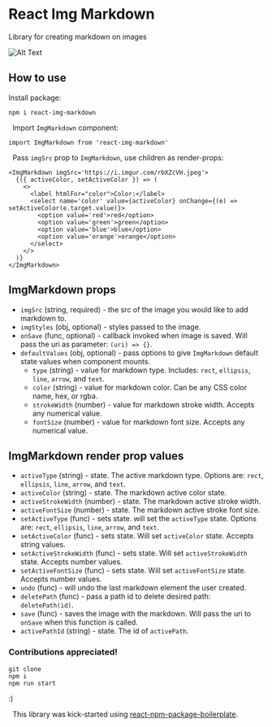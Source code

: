 # React Img Markdown

Library for creating markdown on images

![Alt Text](./img-markdown.gif)

## How to use

Install package:

```
npm i react-img-markdown
```

&nbsp;
Import `ImgMarkdown` component:

```
import ImgMarkdown from 'react-img-markdown'
```

&nbsp;
Pass `imgSrc` prop to `ImgMarkdown`, use children as render-props:

```
<ImgMarkdown imgSrc='https://i.imgur.com/rbXZcVH.jpeg'>
  {({ activeColor, setActiveColor }) => (
    <>
      <label htmlFor="color">Color:</label>
      <select name='color' value={activeColor} onChange={(e) => setActiveColor(e.target.value)}>
        <option value='red'>red</option>
        <option value='green'>green</option>
        <option value='blue'>blue</option>
        <option value='orange'>orange</option>
      </select>
    </>
  )}
</ImgMarkdown>
```

## ImgMarkdown props

- `imgSrc` (string, required) - the src of the image you would like to add markdown to.
- `imgStyles` (obj, optional) - styles passed to the image.
- `onSave` (func, optional) - callback invoked when image is saved. Will pass the uri as parameter: `(uri) => {}`.
- `defaultValues` (obj, optional) - pass options to give `ImgMarkdown` default state values when component mounts.
  - `type` (string) - value for markdown type. Includes: `rect`, `ellipsis`, `line`, `arrow`, and `text`.
  - `color` (string) - value for markdown color. Can be any CSS color name, hex, or rgba.
  - `strokeWidth` (number) - value for markdown stroke width. Accepts any numerical value.
  - `fontSize` (number) - value for markdown font size. Accepts any numerical value.

## ImgMarkdown render prop values

- `activeType` (string) - state. The active markdown type. Options are: `rect`, `ellipsis`, `line`, `arrow`, and `text`.
- `activeColor` (string) - state. The markdown active color state.
- `activeStrokeWidth` (number) - state. The markdown active stroke width.
- `activeFontSize` (number) - state. The markdown active stroke font size.
- `setActiveType` (func) - sets state. will set the `activeType` state. Options are: `rect`, `ellipsis`, `line`, `arrow`, and `text`.
- `setActiveColor` (func) - sets state. Will set `activeColor` state. Accepts string values.
- `setActiveStrokeWidth` (func) - sets state. Will set `activeStrokeWidth` state. Accepts number values.
- `setActiveFontSize` (func) - sets state. Will set `activeFontSize` state. Accepts number values.
- `undo` (func) - will undo the last markdown element the user created.
- `deletePath` (func) - pass a path id to delete desired path: `deletePath(id)`.
- `save` (func) - saves the image with the markdown. Will pass the uri to `onSave` when this function is called.
- `activePathId` (string) - state. The id of `activePath`.

### Contributions appreciated!

```
git clone
npm i
npm run start
```

:)

&nbsp;
This library was kick-started using [react-npm-package-boilerplate](https://github.com/flexdinesh/react-npm-package-boilerplate).
